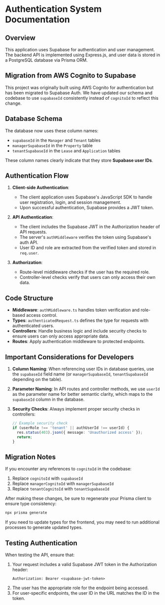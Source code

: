 # Authentication System Documentation

## Overview

This application uses Supabase for authentication and user management. The backend API is implemented using Express.js, and user data is stored in a PostgreSQL database via Prisma ORM.

## Migration from AWS Cognito to Supabase

This project was originally built using AWS Cognito for authentication but has been migrated to Supabase Auth. We have updated our schema and codebase to use `supabaseId` consistently instead of `cognitoId` to reflect this change.

## Database Schema

The database now uses these column names:

- `supabaseId` in the `Manager` and `Tenant` tables
- `managerSupabaseId` in the `Property` table
- `tenantSupabaseId` in the `Lease` and `Application` tables

These column names clearly indicate that they store **Supabase user IDs**.

## Authentication Flow

1. **Client-side Authentication**:

   - The client application uses Supabase's JavaScript SDK to handle user registration, login, and session management.
   - Upon successful authentication, Supabase provides a JWT token.

2. **API Authentication**:

   - The client includes the Supabase JWT in the Authorization header of API requests.
   - The server's `authMiddleware` verifies the token using Supabase's auth API.
   - User ID and role are extracted from the verified token and stored in `req.user`.

3. **Authorization**:
   - Route-level middleware checks if the user has the required role.
   - Controller-level checks verify that users can only access their own data.

## Code Structure

- **Middleware**: `authMiddleware.ts` handles token verification and role-based access control.
- **Types**: `authenticatedRequest.ts` defines the type for requests with authenticated users.
- **Controllers**: Handle business logic and include security checks to ensure users can only access appropriate data.
- **Routes**: Apply authentication middleware to protected endpoints.

## Important Considerations for Developers

1. **Column Naming**: When referencing user IDs in database queries, use the `supabaseId` field name (or `managerSupabaseId`, `tenantSupabaseId` depending on the table).

2. **Parameter Naming**: In API routes and controller methods, we use `userId` as the parameter name for better semantic clarity, which maps to the `supabaseId` column in the database.

3. **Security Checks**: Always implement proper security checks in controllers:

   ```typescript
   // Example security check
   if (userRole !== 'tenant' || authUserId !== userId) {
     res.status(403).json({ message: 'Unauthorized access' });
     return;
   }
   ```

## Migration Notes

If you encounter any references to `cognitoId` in the codebase:

1. Replace `cognitoId` with `supabaseId`
2. Replace `managerCognitoId` with `managerSupabaseId`
3. Replace `tenantCognitoId` with `tenantSupabaseId`

After making these changes, be sure to regenerate your Prisma client to ensure type consistency:

```bash
npx prisma generate
```

If you need to update types for the frontend, you may need to run additional processes to generate updated types.

## Testing Authentication

When testing the API, ensure that:

1. Your request includes a valid Supabase JWT token in the Authorization header:
   ```
   Authorization: Bearer <supabase-jwt-token>
   ```
2. The user has the appropriate role for the endpoint being accessed.
3. For user-specific endpoints, the user ID in the URL matches the ID in the token.
